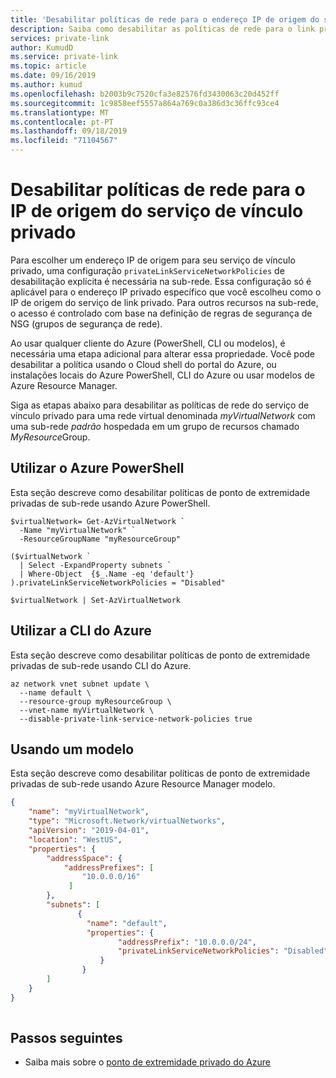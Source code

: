 ```yaml
---
title: 'Desabilitar políticas de rede para o endereço IP de origem do serviço de vínculo privado do Azure '
description: Saiba como desabilitar as políticas de rede para o link privado do Azure
services: private-link
author: KumudD
ms.service: private-link
ms.topic: article
ms.date: 09/16/2019
ms.author: kumud
ms.openlocfilehash: b2003b9c7520cfa3e82576fd3430063c20d452ff
ms.sourcegitcommit: 1c9858eef5557a864a769c0a386d3c36ffc93ce4
ms.translationtype: MT
ms.contentlocale: pt-PT
ms.lasthandoff: 09/18/2019
ms.locfileid: "71104567"
---
```

# <a name="disable-network-policies-for-private-link-service-source-ip"></a>Desabilitar políticas de rede para o IP de origem do serviço de vínculo privado

Para escolher um endereço IP de origem para seu serviço de vínculo privado, uma configuração `privateLinkServiceNetworkPolicies` de desabilitação explícita é necessária na sub-rede. Essa configuração só é aplicável para o endereço IP privado específico que você escolheu como o IP de origem do serviço de link privado. Para outros recursos na sub-rede, o acesso é controlado com base na definição de regras de segurança de NSG (grupos de segurança de rede). 
 
Ao usar qualquer cliente do Azure (PowerShell, CLI ou modelos), é necessária uma etapa adicional para alterar essa propriedade. Você pode desabilitar a política usando o Cloud shell do portal do Azure, ou instalações locais do Azure PowerShell, CLI do Azure ou usar modelos de Azure Resource Manager.  
 
Siga as etapas abaixo para desabilitar as políticas de rede do serviço de vínculo privado para uma rede virtual denominada *myVirtualNetwork* com uma sub-rede *padrão* hospedada em um grupo de recursos chamado *MyResource*Group. 

## <a name="using-azure-powershell"></a>Utilizar o Azure PowerShell
Esta seção descreve como desabilitar políticas de ponto de extremidade privadas de sub-rede usando Azure PowerShell.

```azurepowershell
$virtualNetwork= Get-AzVirtualNetwork `
  -Name "myVirtualNetwork" ` 
  -ResourceGroupName "myResourceGroup"  
   
($virtualNetwork ` 
  | Select -ExpandProperty subnets ` 
  | Where-Object  {$_.Name -eq 'default'} ).privateLinkServiceNetworkPolicies = "Disabled" 
 
$virtualNetwork | Set-AzVirtualNetwork 
```
## <a name="using-azure-cli"></a>Utilizar a CLI do Azure
Esta seção descreve como desabilitar políticas de ponto de extremidade privadas de sub-rede usando CLI do Azure.
```azurecli
az network vnet subnet update \ 
  --name default \ 
  --resource-group myResourceGroup \ 
  --vnet-name myVirtualNetwork \ 
  --disable-private-link-service-network-policies true 
```
## <a name="using-a-template"></a>Usando um modelo
Esta seção descreve como desabilitar políticas de ponto de extremidade privadas de sub-rede usando Azure Resource Manager modelo.
```json
{ 
    "name": "myVirtualNetwork", 
    "type": "Microsoft.Network/virtualNetworks", 
    "apiVersion": "2019-04-01", 
    "location": "WestUS", 
    "properties": { 
        "addressSpace": { 
            "addressPrefixes": [ 
                "10.0.0.0/16" 
             ] 
        }, 
        "subnets": [ 
               { 
                 "name": "default", 
                 "properties": { 
                        "addressPrefix": "10.0.0.0/24", 
                        "privateLinkServiceNetworkPolicies": "Disabled" 
                    } 
                } 
        ] 
    } 
} 
 
```
## <a name="next-steps"></a>Passos seguintes
- Saiba mais sobre o [ponto de extremidade privado do Azure](private-endpoint-overview.md)
 
